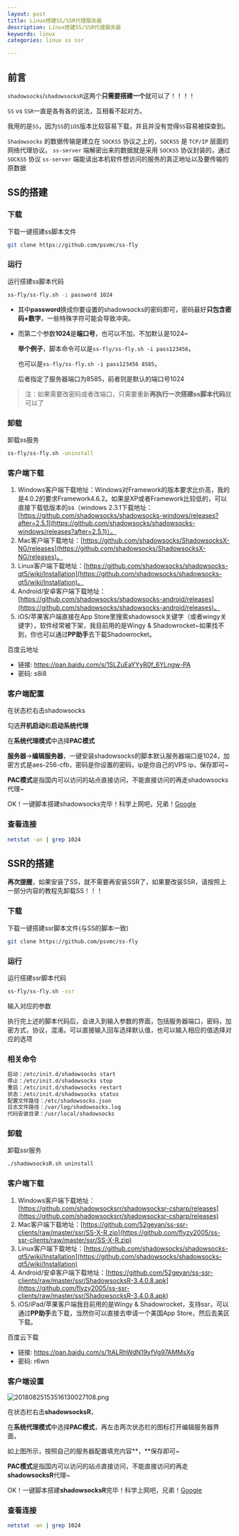 ```yaml
---
layout: post
title: Linux搭建SS/SSR代理服务器
description: Linux搭建SS/SSR代理服务器
keywords: linux
categories: linux ss ssr

---
```




## 前言

`shadowsocks`/`shadowsocksR`这两个**只需要搭建一个**就可以了！！！！

`SS` vs `SSR`一直是各有各的说法，互相看不起对方。

我用的是`SS`，因为`SS`的`iOS`版本比较容易下载，并且并没有觉得`SS`容易被探查到。



`Shadowsocks` 的数据传输是建立在 `SOCKS5` 协议之上的，`SOCKS5` 是 `TCP/IP` 层面的网络代理协议。 `ss-server` 端解密出来的数据就是采用 `SOCKS5` 协议封装的，通过 `SOCKS5` 协议 `ss-server` 端能读出本机软件想访问的服务的真正地址以及要传输的原数据



## SS的搭建

### 下载

下载一键搭建ss脚本文件

```bash
git clone https://github.com/psvmc/ss-fly
```

### 运行

运行搭建ss脚本代码

```bash
ss-fly/ss-fly.sh -i password 1024
```

+ 其中**password**换成你要设置的shadowsocks的密码即可，密码最好**只包含密码+数字**，一些特殊字符可能会导致冲突。

+ 而第二个参数**1024**是**端口号**，也可以不加，不加默认是1024~

  **举个例子**，脚本命令可以是`ss-fly/ss-fly.sh -i pass123456`，

  也可以是`ss-fly/ss-fly.sh -i pass123456 8585`，

  后者指定了服务器端口为8585，前者则是默认的端口号1024

>  注：如果需要改密码或者改端口，只需要重新**再执行一次搭建ss脚本代码**就可以了

### 卸载

卸载ss服务

```bash
ss-fly/ss-fly.sh -uninstall
```

### 客户端下载

1. Windows客户端下载地址：Windows对Framework的版本要求比价高，我的是4.0.2的要求Framework4.6.2。如果是XP或者Framework比较低的，可以直接下载低版本的ss（windows 2.3.1下载地址：[https://github.com/shadowsocks/shadowsocks-windows/releases?after=2.5.1](https://github.com/shadowsocks/shadowsocks-windows/releases?after=2.5.1)）。  
2. Mac客户端下载地址：[https://github.com/shadowsocks/ShadowsocksX-NG/releases](https://github.com/shadowsocks/ShadowsocksX-NG/releases)。  
3. Linux客户端下载地址：[https://github.com/shadowsocks/shadowsocks-qt5/wiki/Installation](https://github.com/shadowsocks/shadowsocks-qt5/wiki/Installation)。  
4. Android/安卓客户端下载地址：[https://github.com/shadowsocks/shadowsocks-android/releases](https://github.com/shadowsocks/shadowsocks-android/releases)。  
5. iOS/苹果客户端直接在App Store里搜索shadowsock关键字（或者wingy关键字），软件经常被下架，我目前用的是Wingy & Shadowrocket~如果找不到，你也可以通过**PP助手**去下载Shadowrocket。

百度云地址 

+ 链接: https://pan.baidu.com/s/1SLZuEaYYyR0f_6YLngw-PA 
+ 密码: s8i8

### 客户端配置

在状态栏右击shadowsocks

勾选**开机启动**和**启动系统代理**

在**系统代理模式**中选择**PAC模式**

**服务器**->**编辑服务器**，一键安装shadowsocks的脚本默认服务器端口是1024，加密方式是aes-256-cfb，密码是你设置的密码，ip是你自己的VPS ip，保存即可~  

**PAC模式**是指国内可以访问的站点直接访问，不能直接访问的再走shadowsocks代理~  

OK！一键脚本搭建shadowsocks完毕！科学上网吧，兄弟！[Google](https://www.google.com/)



### 查看连接

```bash
netstat -an | grep 1024
```



## SSR的搭建

**再次提醒**，如果安装了SS，就不需要再安装SSR了，如果要改装SSR，请按照上一部分内容的教程先卸载SS！！！

### 下载

下载一键搭建ssr脚本文件(与SS的脚本一致)

```bash
git clone https://github.com/psvmc/ss-fly
```

### 运行

运行搭建ssr脚本代码

```bash
ss-fly/ss-fly.sh -ssr
```

输入对应的参数

执行完上述的脚本代码后，会进入到输入参数的界面，包括服务器端口，密码，加密方式，协议，混淆。可以直接输入回车选择默认值，也可以输入相应的值选择对应的选项

### 相关命令

```bash
启动：/etc/init.d/shadowsocks start
停止：/etc/init.d/shadowsocks stop
重启：/etc/init.d/shadowsocks restart
状态：/etc/init.d/shadowsocks status
配置文件路径：/etc/shadowsocks.json
日志文件路径：/var/log/shadowsocks.log
代码安装目录：/usr/local/shadowsocks
```

### 卸载

卸载ssr服务

```bash
./shadowsocksR.sh uninstall
```

### 客户端下载

1. Windows客户端下载地址：[https://github.com/shadowsocksrr/shadowsocksr-csharp/releases](https://github.com/shadowsocksrr/shadowsocksr-csharp/releases)  
2. Mac客户端下载地址：[https://github.com/52geyan/ss-ssr-clients/raw/master/ssr/SS-X-R.zip](https://github.com/flyzy2005/ss-ssr-clients/raw/master/ssr/SS-X-R.zip)  
3. Linux客户端下载地址：[https://github.com/shadowsocks/shadowsocks-qt5/wiki/Installation](https://github.com/shadowsocks/shadowsocks-qt5/wiki/Installation)  
4. Android/安卓客户端下载地址：[https://github.com/52geyan/ss-ssr-clients/raw/master/ssr/ShadowsocksR-3.4.0.8.apk](https://github.com/flyzy2005/ss-ssr-clients/raw/master/ssr/ShadowsocksR-3.4.0.8.apk)  
5. iOS/iPad/苹果客户端我目前用的是Wingy & Shadowrocket，支持ssr，可以通过**PP助手**去下载，当然你可以直接去申请一个美国App Store，然后去美区下载。

百度云下载

+ 链接: https://pan.baidu.com/s/1tALRhWdN19yfVg97AMMsXg 
+ 密码: r6wn

### 客户端设置

![20180825153516130027108.png](http://image.psvmc.cn/20180825153516130027108.png)

在状态栏右击**shadowsocksR**，

在**系统代理模式**中选择**PAC模式**，再左击两次状态栏的图标打开编辑服务器界面，

如上图所示，按照自己的服务器配置填充内容**，**保存即可~  

**PAC模式**是指国内可以访问的站点直接访问，不能直接访问的再走**shadowsocksR**代理~  

OK！一键脚本搭建**shadowsocksR**完毕！科学上网吧，兄弟！[Google](https://www.google.com/)

### 查看连接

```bash
netstat -an | grep 1024
```
